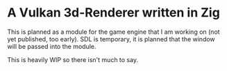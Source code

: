 # A Vulkan 3d-Renderer written in Zig

This is planned as a module for the game engine that I am working on (not yet published, too early).
SDL is temporary, it is planned that the window will be passed into the module.

This is heavily WIP so there isn't much to say.